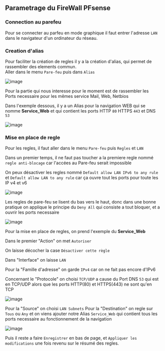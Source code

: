 
## Parametrage du FireWall PFsense

### Connection au parefeu 

Pour se connecter au parfeu en mode graphique il faut entrer l'adresse `LAN` dans le navigateur d'un ordinateur du réseau.

### Creation d'alias

Pour faciliter la création de regles il y a la création d'alias, qui permet de rassembler des elements commun.  
Aller dans le menu `Pare-feu` puis dans `Alias`  

![image](https://github.com/WildCodeSchool/TSSR-2402-P3-G3-BuildYourInfra-Ekoloclast/assets/161337347/9f52619f-2240-49ae-ba73-6545fbfca44b)


Pour la partie qui nous interesse pour le moment est de rassembler les Ports necessaire pour les mêmes service Mail, Web, Netbios

Dans l'exemple dessous, il y a un Alias pour la navigation WEB qui se nomme **Service_Web** et qui contient les ports HTTP `80` HTTPS `443` et DNS `53`

![image](https://github.com/WildCodeSchool/TSSR-2402-P3-G3-BuildYourInfra-Ekoloclast/assets/161337347/0a364e78-118c-43fa-9001-69e9066e3d78)


### Mise en place de regle


Pour les regles, il faut aller dans le menu `Pare-feu` puis `Regles` et `LAN` 

Dans un premier temps, il ne faut pas toucher a la premiere regle nommé `regle anti-blocage` car l'accées au Pare-feu serait impossible

On peux désactiver les regles nommé `Default allow LAN IPv6 to any rule` et `Default allow LAN to any rule` car ça ouvre tout les ports pour toute les IP v4 et v6

![image](https://github.com/WildCodeSchool/TSSR-2402-P3-G3-BuildYourInfra-Ekoloclast/assets/161337347/9102abc4-1585-45c3-84b4-f37d1571caf0)

Les regles de pare-feu se lisent du bas vers le haut, donc dans une bonne pratique on applique le principe du `Deny All` qui consiste a tout bloquer, et a ouvrir les ports necessaire

![image](https://github.com/WildCodeSchool/TSSR-2402-P3-G3-BuildYourInfra-Ekoloclast/assets/161337347/37e58cfb-6a63-4e9b-abd6-cc3c7b96990a)

Pour la mise en place de regles, on prend l'exemple du **Service_Web**

Dans le premier "Action" on met `Autoriser` 

On laisse décocher la case `Désactiver cette règle`

Dans "Interface" on laisse `LAN`

Pour la "Famille d'adresse" on garde `IPv4` car on ne fait pas encore d'IPv6

Concernant le "Protocole" on choisi `TCP/UDP` a cause du Port DNS `53` qui est en TCP/UDP alors que les ports HTTP(80) et HTTPS(443) ne sont qu'en TCP
 
![image](https://github.com/WildCodeSchool/TSSR-2402-P3-G3-BuildYourInfra-Ekoloclast/assets/161337347/17a44450-9d46-4c04-adf3-d45402df3cd1)

Pour la "Source" on choisi `LAN Subnets` 
Pour la "Destination" on regle sur `Tous` ou `Any` et on viens ajouter notre Alias `Service_Web` qui contient tous les ports necessaire au fonctionnement de la navigation
  
![image](https://github.com/WildCodeSchool/TSSR-2402-P3-G3-BuildYourInfra-Ekoloclast/assets/161337347/176d4887-166f-4cd9-b025-e16e7dda03e5)

Puis il reste a faire `Enregistrer` en bas de page, et `Appliquer les modifications` une fois revenu sur le résumé des regles.


